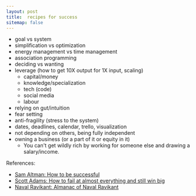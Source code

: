 ```yaml
---
layout: post
title:  recipes for success
sitemap: false
---
```


* goal vs system
* simplification vs optimization
* energy management vs time management
* association programming
* deciding vs wanting
* leverage (how to get 10X output for 1X input, scaling)
  * capital/money
  * knowledge/specialization
  * tech (code)
  * social media
  * labour
* relying on gut/intuition
* fear setting
* anti-fragility (stress to the system)
* dates, deadlines, calendar, trello, visualization
* not depending on others, being fully independent
* owning a business (or a part of it or equity in it)
  * You can't get wildly rich by working for someone else and drawing a salary/income.

References:

* [Sam Altman: How to be successful](https://blog.samaltman.com/how-to-be-successful)
* [Scott Adams: How to fail at almost everything and still win big](https://www.amazon.in/How-Fail-Almost-Everything-Still/dp/0241003709)
* [Naval Ravikant: Almanac of Naval Ravikant](https://www.navalmanack.com/)
